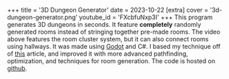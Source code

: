 +++
title = '3D Dungeon Generator'
date = 2023-10-22
[extra]
cover = '3d-dungeon-generator.png'
youtube_id = 'FXcbfuNxp3I'
+++
This program generates 3D dungeons in seconds. It feature **completely** randomly generated rooms instead of stringing together pre-made rooms. The video above features the room cluster system, but it can also connect rooms using hallways. It was made using [Godot](https://godotengine.org/) and C#. I based my technique off of [this](https://vazgriz.com/119/procedurally-generated-dungeons/) article, and improved it with more advanced pathfinding, optimization, and techniques for room generation. The code is hosted on [github](https://github.com/JackJ30/DunGen).
